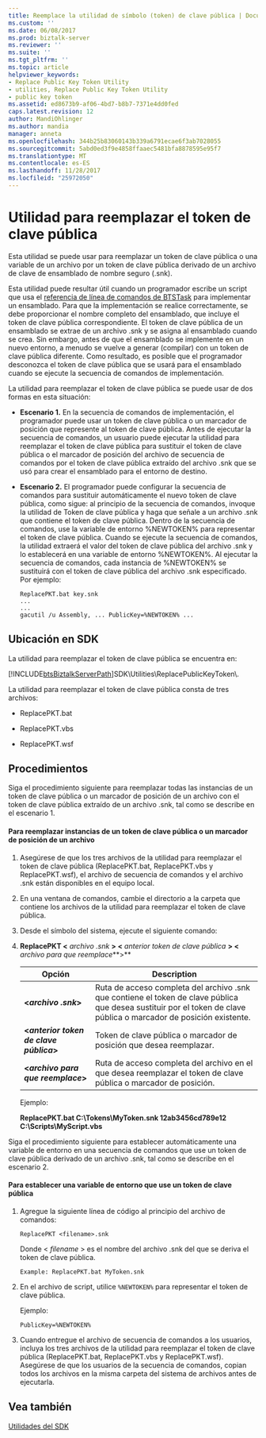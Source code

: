 ```yaml
---
title: Reemplace la utilidad de símbolo (token) de clave pública | Documentos de Microsoft
ms.custom: ''
ms.date: 06/08/2017
ms.prod: biztalk-server
ms.reviewer: ''
ms.suite: ''
ms.tgt_pltfrm: ''
ms.topic: article
helpviewer_keywords:
- Replace Public Key Token Utility
- utilities, Replace Public Key Token Utility
- public key token
ms.assetid: ed8673b9-af06-4bd7-b8b7-7371e4dd0fed
caps.latest.revision: 12
author: MandiOhlinger
ms.author: mandia
manager: anneta
ms.openlocfilehash: 344b25b83060143b339a6791ecae6f3ab7028055
ms.sourcegitcommit: 5abd0ed3f9e4858ffaaec5481bfa8878595e95f7
ms.translationtype: MT
ms.contentlocale: es-ES
ms.lasthandoff: 11/28/2017
ms.locfileid: "25972050"
---
```

# <a name="replace-public-key-token-utility"></a>Utilidad para reemplazar el token de clave pública
Esta utilidad se puede usar para reemplazar un token de clave pública o una variable de un archivo por un token de clave pública derivado de un archivo de clave de ensamblado de nombre seguro (.snk).  
  
 Esta utilidad puede resultar útil cuando un programador escribe un script que usa el [referencia de línea de comandos de BTSTask](../core/btstask-command-line-reference.md) para implementar un ensamblado. Para que la implementación se realice correctamente, se debe proporcionar el nombre completo del ensamblado, que incluye el token de clave pública correspondiente. El token de clave pública de un ensamblado se extrae de un archivo .snk y se asigna al ensamblado cuando se crea. Sin embargo, antes de que el ensamblado se implemente en un nuevo entorno, a menudo se vuelve a generar (compilar) con un token de clave pública diferente. Como resultado, es posible que el programador desconozca el token de clave pública que se usará para el ensamblado cuando se ejecute la secuencia de comandos de implementación.  
  
 La utilidad para reemplazar el token de clave pública se puede usar de dos formas en esta situación:  
  
-   **Escenario 1.** En la secuencia de comandos de implementación, el programador puede usar un token de clave pública o un marcador de posición que represente al token de clave pública. Antes de ejecutar la secuencia de comandos, un usuario puede ejecutar la utilidad para reemplazar el token de clave pública para sustituir el token de clave pública o el marcador de posición del archivo de secuencia de comandos por el token de clave pública extraído del archivo .snk que se usó para crear el ensamblado para el entorno de destino.  
  
-   **Escenario 2.** El programador puede configurar la secuencia de comandos para sustituir automáticamente el nuevo token de clave pública, como sigue: al principio de la secuencia de comandos, invoque la utilidad de Token de clave pública y haga que señale a un archivo .snk que contiene el token de clave pública. Dentro de la secuencia de comandos, use la variable de entorno %NEWTOKEN% para representar el token de clave pública. Cuando se ejecute la secuencia de comandos, la utilidad extraerá el valor del token de clave pública del archivo .snk y lo establecerá en una variable de entorno %NEWTOKEN%. Al ejecutar la secuencia de comandos, cada instancia de %NEWTOKEN% se sustituirá con el token de clave pública del archivo .snk especificado. Por ejemplo:  
  
    ```  
    ReplacePKT.bat key.snk  
    ...  
    ...  
    gacutil /u Assembly, ... PublicKey=%NEWTOKEN% ...  
    ```  
  
## <a name="location-in-sdk"></a>Ubicación en SDK  
 La utilidad para reemplazar el token de clave pública se encuentra en:  
  
 [!INCLUDE[btsBiztalkServerPath](../includes/btsbiztalkserverpath-md.md)]SDK\Utilities\ReplacePublicKeyToken\\.  
  
 La utilidad para reemplazar el token de clave pública consta de tres archivos:  
  
-   ReplacePKT.bat  
  
-   ReplacePKT.vbs  
  
-   ReplacePKT.wsf  
  
## <a name="procedures"></a>Procedimientos  
 Siga el procedimiento siguiente para reemplazar todas las instancias de un token de clave pública o un marcador de posición de un archivo con el token de clave pública extraído de un archivo .snk, tal como se describe en el escenario 1.  
  
#### <a name="to-replace-instances-of-a-public-key-token-or-a-placeholder-in-a-file"></a>Para reemplazar instancias de un token de clave pública o un marcador de posición de un archivo  
  
1.  Asegúrese de que los tres archivos de la utilidad para reemplazar el token de clave pública (ReplacePKT.bat, ReplacePKT.vbs y ReplacePKT.wsf), el archivo de secuencia de comandos y el archivo .snk están disponibles en el equipo local.  
  
2.  En una ventana de comandos, cambie el directorio a la carpeta que contiene los archivos de la utilidad para reemplazar el token de clave pública.  
  
3.  Desde el símbolo del sistema, ejecute el siguiente comando:  
  
4.  **ReplacePKT \<**  *archivo .snk*  **\> \<**  *anterior token de clave pública*  **\> \<**  *archivo para que reemplace***\>**  
  
    |Opción|Description|  
    |------------|-----------------|  
    |**\<***archivo .snk***\>**|Ruta de acceso completa del archivo .snk que contiene el token de clave pública que desea sustituir por el token de clave pública o marcador de posición existente.|  
    |**\<***anterior token de clave pública***\>**|Token de clave pública o marcador de posición que desea reemplazar.|  
    |**\<***archivo para que reemplace***\>**|Ruta de acceso completa del archivo en el que desea reemplazar el token de clave pública o marcador de posición.|  
  
     Ejemplo:  
  
     **ReplacePKT.bat C:\Tokens\MyToken.snk 12ab3456cd789e12 C:\Scripts\MyScript.vbs**  
  
 Siga el procedimiento siguiente para establecer automáticamente una variable de entorno en una secuencia de comandos que use un token de clave pública derivado de un archivo .snk, tal como se describe en el escenario 2.  
  
#### <a name="to-set-an-environment-variable-that-uses-a-public-key-token"></a>Para establecer una variable de entorno que use un token de clave pública  
  
1.  Agregue la siguiente línea de código al principio del archivo de comandos:  
  
    ```  
    ReplacePKT <filename>.snk  
    ```  
  
     Donde \< *filename* \> es el nombre del archivo .snk del que se deriva el token de clave pública.  
  
    ```  
    Example: ReplacePKT.bat MyToken.snk  
    ```  
  
2.  En el archivo de script, utilice `%NEWTOKEN%` para representar el token de clave pública.  
  
     Ejemplo:  
  
    ```  
    PublicKey=%NEWTOKEN%  
    ```  
  
3.  Cuando entregue el archivo de secuencia de comandos a los usuarios, incluya los tres archivos de la utilidad para reemplazar el token de clave pública (ReplacePKT.bat, ReplacePKT.vbs y ReplacePKT.wsf). Asegúrese de que los usuarios de la secuencia de comandos, copian todos los archivos en la misma carpeta del sistema de archivos antes de ejecutarla.  
  
## <a name="see-also"></a>Vea también  
 [Utilidades del SDK](../core/utilities-in-the-sdk.md)